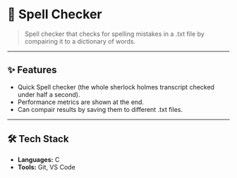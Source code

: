 # 📌 Spell Checker

> Spell checker that checks for spelling mistakes in a .txt file by compairing it to a dictionary of words.

---

## ✨ Features

- Quick Spell checker (the whole sherlock holmes transcript checked under half a second).
- Performance metrics are shown at the end.
- Can compair results by saving them to different .txt files.

---

## 🛠 Tech Stack

- **Languages:** C
- **Tools:** Git, VS Code

